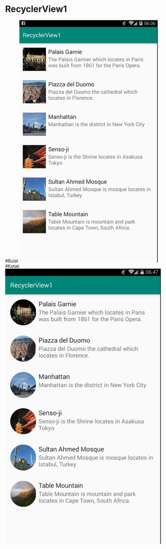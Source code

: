 # RecyclerView1<br>
#Bulat
![alt text](https://github.com/Ikhwan19/RecyclerView1/blob/master/RV1K.JPG)<br>
#Kotak<br>
![alt text](https://github.com/Ikhwan19/RecyclerView1/blob/master/RV1B.JPG)
